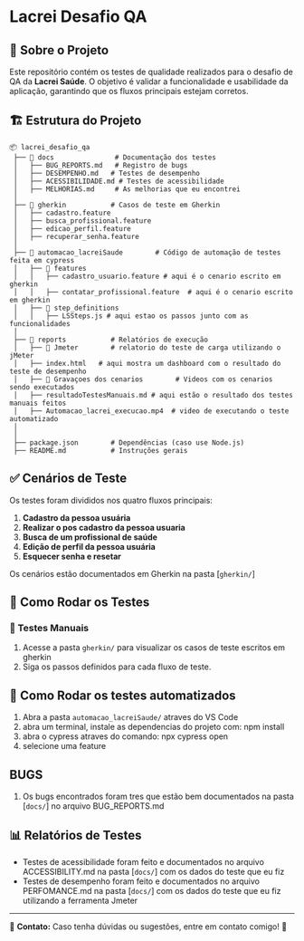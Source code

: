 # Lacrei Desafio QA

## 📌 Sobre o Projeto
Este repositório contém os testes de qualidade realizados para o desafio de QA da **Lacrei Saúde**. O objetivo é validar a funcionalidade e usabilidade da aplicação, garantindo que os fluxos principais estejam corretos.

## 🏗 Estrutura do Projeto

```
📦 lacrei_desafio_qa
 ├── 📂 docs               # Documentação dos testes
 │   ├── BUG_REPORTS.md   # Registro de bugs
 │   ├── DESEMPENHO.md   # Testes de desempenho
 │   ├── ACESSIBILIDADE.md # Testes de acessibilidade
 │   ├── MELHORIAS.md     # As melhorias que eu encontrei
 │
 ├── 📂 gherkin           # Casos de teste em Gherkin
 │   ├── cadastro.feature
 │   ├── busca_profissional.feature
 │   ├── edicao_perfil.feature
 │   ├── recuperar_senha.feature
 │
 ├── 📂 automacao_lacreiSaude        # Código de automação de testes feita em cypress
 │   ├── 📂 features
 │   │   ├── cadastro_usuario.feature # aqui é o cenario escrito em gherkin
 │   │   ├── contatar_profissional.feature  # aqui é o cenario escrito em gherkin
 │   ├── 📂 step_definitions
 │   │   ├── LSSteps.js # aqui estao os passos junto com as funcionalidades
 │
 ├── 📂 reports           # Relatórios de execução
 │   ├── 📂 Jmeter        # relatorio do teste de carga utilizando o jMeter
 │   ├── index.html   # aqui mostra um dashboard com o resultado do teste de desempenho
 │   ├── 📂 Gravaçoes dos cenarios        # Videos com os cenarios sendo executados
 │   ├── resultadoTestesManuais.md # aqui estão o resultado dos testes manuais feitos
 │   ├── Automacao_lacrei_execucao.mp4  # video de executando o teste automatizado
 │
 │
 ├── package.json        # Dependências (caso use Node.js)
 ├── README.md           # Instruções gerais
```

## ✅ Cenários de Teste
Os testes foram divididos nos quatro fluxos principais:
1. **Cadastro da pessoa usuária**
2. **Realizar o pos cadastro da pessoa usuaria**
3. **Busca de um profissional de saúde**
4. **Edição de perfil da pessoa usuária**
5. **Esquecer senha e resetar**

Os cenários estão documentados em Gherkin na pasta [`gherkin/`]

## 🚀 Como Rodar os Testes
### 📝 Testes Manuais
1. Acesse a pasta `gherkin/` para visualizar os casos de teste escritos em gherkin
2. Siga os passos definidos para cada fluxo de teste.

## 🚀 Como Rodar os testes automatizados
1. Abra a pasta  `automacao_lacreiSaude/` atraves do VS Code
2. abra um terminal, instale as dependencias do projeto com: npm install
3. abra o cypress atraves do comando: npx cypress open 
4. selecione uma feature

## BUGS

1. Os bugs encontrados foram tres que estão bem documentados na pasta [`docs/`] no arquivo BUG_REPORTS.md

## 📊 Relatórios de Testes
- Testes de acessibilidade foram feito e documentados no arquivo ACCESSIBILITY.md na pasta [`docs/`] com os dados do teste que eu fiz
- Testes de desempenho foram feito e documentados no arquivo PERFOMANCE.md na pasta [`docs/`] com os dados do teste que eu fiz utilizando a ferramenta Jmeter

---
📌 **Contato:** Caso tenha dúvidas ou sugestões, entre em contato comigo! 🚀
